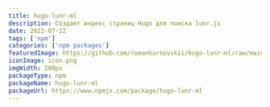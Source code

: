 ```yaml
---
title: hugo-lunr-ml
description: Создает индекс страниц Hugo для поиска lunr.js
date: 2022-07-22
tags: ['npm']
categories: ['npm packages']
featuredImage: https://github.com/romankurnovskii/hugo-lunr-ml/raw/main/img/hugo-lunr-ml.png
iconImage: icon.png
imgWidth: 280px
packageType: npm
packageName: hugo-lunr-ml
packageUrl: https://www.npmjs.com/package/hugo-lunr-ml
---
```

